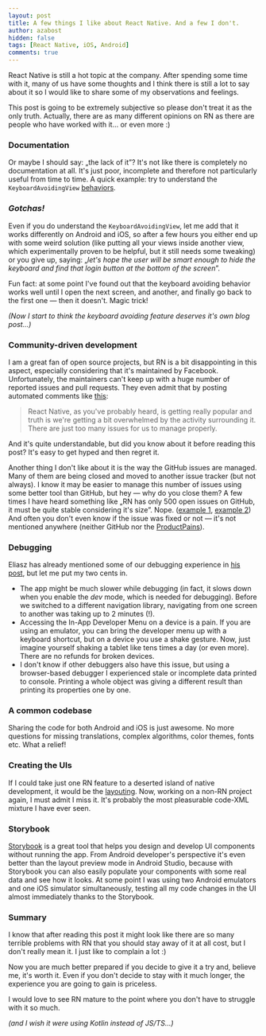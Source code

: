 ```yaml
---
layout: post
title: A few things I like about React Native. And a few I don't.
author: azabost
hidden: false
tags: [React Native, iOS, Android]
comments: true
---
```


React Native is still a hot topic at the company. After spending some time with it, many of us have some thoughts and I think there is still a lot to say about it so I would like to share some of my observations and feelings.

This post is going to be extremely subjective so please don't treat it as the only truth. Actually, there are as many different opinions on RN as there are people who have worked with it... or even more :)

### Documentation ###

Or maybe I should say: &bdquo;the lack of it&rdquo;? It's not like there is completely no documentation at all. It's just poor, incomplete and therefore not particularly useful from time to time.
A quick example: try to understand the `KeyboardAvoidingView` [behaviors](https://facebook.github.io/react-native/docs/keyboardavoidingview.html#behavior).

### *Gotchas!* ###

Even if you do understand the `KeyboardAvoidingView`, let me add that it works differently on Android and iOS, so after a few hours you either end up with some weird solution (like putting all your views inside another view, which experimentally proven to be helpful, but it still needs some tweaking) or you give up, saying: &bdquo;*let's hope the user will be smart enough to hide the keyboard and find that login button at the bottom of the screen*&rdquo;.

Fun fact: at some point I've found out that the keyboard avoiding behavior works well until I open the next screen, and another, and finally go back to the first one &mdash; then it doesn't. Magic trick!

*(Now I start to think the keyboard avoiding feature deserves it's own blog post...)*

### Community-driven development ###

I am a great fan of open source projects, but RN is a bit disappointing in this aspect, especially considering that it's maintained by Facebook.
Unfortunately, the maintainers can't keep up with a huge number of reported issues and pull requests. They even admit that by posting automated comments like [this](https://github.com/facebook/react-native/issues/5988#issuecomment-185384590):

> React Native, as you've probably heard, is getting really popular and truth is we're getting a bit overwhelmed by the activity surrounding it. There are just too many issues for us to manage properly.

And it's quite understandable, but did you know about it before reading this post? It's easy to get hyped and then regret it.

Another thing I don't like about it is the way the GitHub issues are managed. Many of them are being closed and moved to another issue tracker (but not always). I know it may be easier to manage this number of issues using some better tool than GitHub, but hey &mdash; why do you close them? A few times I have heard something like &bdquo;RN has only 500 open issues on GitHub, it must be quite stable considering it's size&rdquo;. Nope. ([example 1](https://github.com/facebook/react-native/issues/15154#issuecomment-335220801), [example 2](https://github.com/facebook/react-native/issues/9866#issuecomment-260227960))
And often you don't even know if the issue was fixed or not &mdash; it's not mentioned anywhere (neither GitHub nor the [ProductPains](https://react-native.canny.io/feature-requests)).

### Debugging ###

Eliasz has already mentioned some of our debugging experience in [his post](https://brightinventions.pl/blog/react-native-the-things-that-you-shoud-be-aware-of-before-coming-onboard/), but let me put my two cents in.

* The app might be much slower while debugging (in fact, it slows down when you enable the *dev* mode, which is needed for debugging). Before we switched to a different navigation library, navigating from one screen to another was taking up to 2 minutes (!).
* Accessing the In-App Developer Menu on a device is a pain. If you are using an emulator, you can bring the developer menu up with a keyboard shortcut, but on a device you use a shake gesture. Now, just imagine yourself shaking a tablet like tens times a day (or even more). There are no refunds for broken devices.
* I don't know if other debuggers also have this issue, but using a browser-based debugger I experienced stale or incomplete data printed to console. Printing a whole object was giving a different result than printing its properties one by one.

### A common codebase ###

Sharing the code for both Android and iOS is just awesome. No more questions for missing translations, complex algorithms, color themes, fonts etc. What a relief!

### Creating the UIs ###

If I could take just one RN feature to a deserted island of native development, it would be the [layouting](https://facebook.github.io/react-native/docs/flexbox.html). Now, working on a non-RN project again, I must admit I miss it. It's probably the most pleasurable code-XML mixture I have ever seen.

### Storybook ###

[Storybook](https://github.com/storybooks/storybook/tree/master/app/react-native) is a great tool that helps you design and develop UI components without running the app. From Android developer's perspective it's even better than the layout preview mode in Android Studio, because with Storybook you can also easily populate your components with some real data and see how it looks.
At some point I was using two Android emulators and one iOS simulator simultaneously, testing all my code changes in the UI almost immediately thanks to the Storybook.

### Summary ###

I know that after reading this post it might look like there are so many terrible problems with RN that you should stay away of it at all cost, but I don't really mean it. I just like to complain a lot :)

Now you are much better prepared if you decide to give it a try and, believe me, it's worth it. Even if you don't decide to stay with it much longer, the experience you are going to gain is priceless.

I would love to see RN mature to the point where you don't have to struggle with it so much.

*(and I wish it were using Kotlin instead of JS/TS...)*

